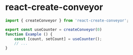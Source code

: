 # react-create-conveyor

```javascript
import { createConveyor } from 'react-create-conveyor';

export const useCounter = createConveyor(0)
function Example () {
    const [count, setCount] = useCounter();
    // ...
}
```